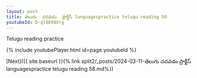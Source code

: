 ```yaml
---
layout: post
title: తెలుగు  చదవడం  ప్రాక్టీస్ languagespractice telugu reading 59
youtubeId: D-ql0ER8Xrg
---
```

 
 
Telugu reading practice
 
 
 
 
 


{% include youtubePlayer.html id=page.youtubeId %}
 
[Next]({{ site.baseurl }}{% link  split2/_posts/2024-03-11-తెలుగు  చదవడం  ప్రాక్టీస్ languagespractice telugu reading 58.md%})
 
